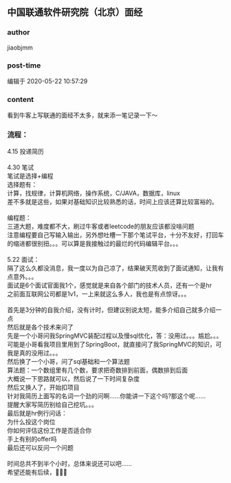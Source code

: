 ## 中国联通软件研究院（北京）面经
### author 
jiaobjmm
### post-time 

编辑于  2020-05-22 10:57:29
### content 
<div class="post-topic-des nc-post-content">
 <div>
  看到牛客上写联通的面经不太多，就来添一笔记录一下～
 </div>
 <h3>
  <strong>
   流程：
  </strong>
 </h3>
 <div>
  4.15 投递简历
 </div>
 <div>
  <br/>
 </div>
 <div>
  4.30 笔试
 </div>
 <div>
  笔试是选择+编程
 </div>
 <div>
  选择题有：
 </div>
 <div>
  计算，找规律，计算机网络，操作系统，C/JAVA，数据库，linux
 </div>
 <div>
  差不多就是这些，如果对基础知识比较熟悉的话，时间上应该还算比较富裕的。
 </div>
 <div>
  <br/>
 </div>
 <div>
  编程题：
 </div>
 <div>
  三道大题，难度都不大，刷过牛客或者leetcode的朋友应该都没啥问题
 </div>
 <div>
  注意编程要自己写输入输出，另外想吐槽一下那个笔试平台，十分不友好，打回车的缩进都很别扭。。。可以算是我接触过的最烂的代码编辑平台。。。
 </div>
 <div>
  <br/>
 </div>
 <div>
  5.22 面试：
 </div>
 <div>
  隔了这么久都没消息，我一度以为自己凉了，结果破天荒收到了面试通知，让我有点意外。。。
 </div>
 <div>
  面试是6个面试官面我1个，感觉就是来自各个部门的技术人员，还有一个是hr
 </div>
 <div>
  之前面互联网公司都是1v1，一上来就这么多人，我也是有点惊讶。。。
 </div>
 <div>
  <br/>
 </div>
 <div>
  首先是3分钟的自我介绍，没有计时，但建议别说太短，能多介绍自己就多介绍一点
 </div>
 <div>
  然后就是各个技术来问了
 </div>
 <div>
  先是一个小哥问我SpringMVC装配过程以及慢sql优化，答：没用过。。。尴尬。。。
 </div>
 <div>
  可能是小哥看我项目里用到了SpringBoot，就直接问了我SpringMVC的知识，可我是真的没用过。。。
 </div>
 <div>
  然后换了一个小哥，问了sql基础和一个算法题
 </div>
 <div>
  算法题：一个数组里有几个数，要求把奇数排到前面，偶数排到后面
 </div>
 <div>
  大概说一下思路就可以，然后说了一下时间复杂度
 </div>
 <div>
  然后又换人了，开始扣项目
 </div>
 <div>
  针对我简历上面写的名词一个劲的问啊……你能讲一下这个吗?那这个呢……
 </div>
 <div>
  提醒大家写简历别给自己挖坑。。。
 </div>
 <div>
  最后就是hr例行问话：
 </div>
 <div>
  为什么投这个岗位
 </div>
 <div>
  你如何评估这份工作是否适合你
 </div>
 <div>
  手上有别的offer吗
 </div>
 <div>
  最后还可以反问一个问题
 </div>
 <div>
  <br/>
 </div>
 <div>
  时间总共不到半个小时，总体来说还可以吧……
 </div>
 <div>
  希望还能有后续，🙏🙏🙏
 </div>
 <div>
  <br/>
 </div>
</div>
